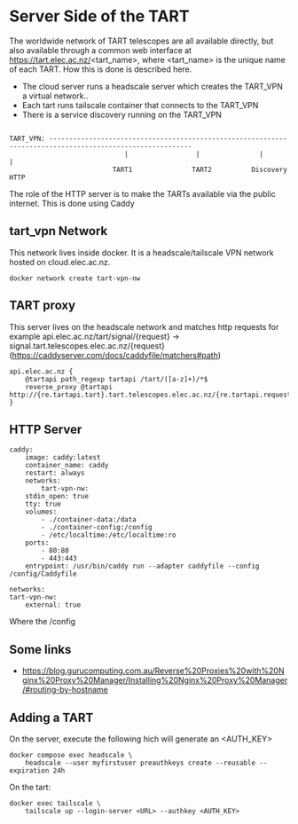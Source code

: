 # Server Side of the TART

The worldwide network of TART telescopes are all available directly, but also available through a common web interface at https://tart.elec.ac.nz/<tart_name>, where <tart_name> is the unique name of each TART. How this is done is described here.

* The cloud server runs a headscale server which creates the TART_VPN a virtual network..
* Each tart runs tailscale container that connects to the TART_VPN
* There is a service discovery running on the TART_VPN

<code>
TART_VPN: ----------------------------------------------------------------------------------------------------------
                             |                 |               |                    |
                          TART1               TART2          Discovery            HTTP
</code>

The role of the HTTP server is to make the TARTs available via the public internet. This is done using Caddy

## tart_vpn Network

This network lives inside docker. It is a headscale/tailscale VPN network hosted on cloud.elec.ac.nz.

    docker network create tart-vpn-nw
    
## TART proxy 

This server lives on the headscale network and matches http requests for example api.elec.ac.nz/tart/signal/{request} -> signal.tart.telescopes.elec.ac.nz/{request}
(https://caddyserver.com/docs/caddyfile/matchers#path)

    api.elec.ac.nz {
        @tartapi path_regexp tartapi /tart/([a-z]+)/*$
        reverse_proxy @tartapi http://{re.tartapi.tart}.tart.telescopes.elec.ac.nz/{re.tartapi.request}
    }

## HTTP Server

    caddy:
        image: caddy:latest
        container_name: caddy
        restart: always
        networks:
            tart-vpn-nw:
        stdin_open: true
        tty: true
        volumes:
            - ./container-data:/data
            - ./container-config:/config
            - /etc/localtime:/etc/localtime:ro
        ports:
            - 80:80
            - 443:443
        entrypoint: /usr/bin/caddy run --adapter caddyfile --config /config/Caddyfile

    networks:
    tart-vpn-nw:
        external: true

Where the /config
## Some links

* https://blog.gurucomputing.com.au/Reverse%20Proxies%20with%20Nginx%20Proxy%20Manager/Installing%20Nginx%20Proxy%20Manager/#routing-by-hostname


## Adding a TART

On the server, execute the following hich will generate an <AUTH_KEY>

    docker compose exec headscale \
        headscale --user myfirstuser preauthkeys create --reusable --expiration 24h

On the tart:

    docker exec tailscale \
        tailscale up --login-server <URL> --authkey <AUTH_KEY>
